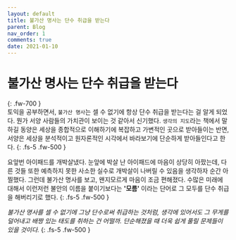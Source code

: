 ```yaml
---
layout: default
title: 불가산 명사는 단수 취급을 받는다
parent: Blog
nav_order: 1
comments: true
date: 2021-01-10
---
```


# 불가산 명사는 단수 취급을 받는다
{: .fw-700 }
<br>
토익을 공부하면서, `불가산 명사`는 셀 수 없기에 항상 단수 취급을 받는다는 걸 알게 되었다. 뭔가 서양 사람들의  가치관이 보이는 것 같아서 신기했다. `생각의 지도`라는 책에서 말하길 동양은 세상을 종합적으로 이해하기에 복잡하고 가변적인 곳으로 받아들이는 반면, 서양은 세상을 분석적이고 원자론적인 시각에서 바라보기에 단순하게 받아들인다고 한다.
{: .fs-5 .fw-500 }

요앞번 아이패드를 개박살냈다. 눈앞에 박살 난 아이패드에 마음이 상당히 아팠는데, 다른 것들 또한 예측하지 못한 사소한 실수로 개박살이 나버릴 수 있음을 생각하자 순간 아찔했다. 그런데 불가산 명사를 보고, 왠지모르게 마음이 조금 편해졌다. 수많은 미래에 대해서 이런저런 불안의 이름을 붙이기보다는 **'모름'** 이라는 단어로 그 모두를 단수 취급을 해버리기로 했다. 
{: .fs-5 .fw-500 }

_불가산 명사를 셀 수 없기에 그냥 단수로써 취급하는 것처럼, 생각에 있어서도 그 무게를 덜어내고 배짱 있는 태도를 취하는 건 어떨까. 단순해졌을 때 더욱 쉽게 풀릴 문제들이 있을 것이다._
{: .fs-5 .fw-500 }